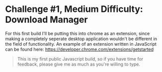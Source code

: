 # Challenge #1, Medium Difficulty: Download Manager

For this first build I'll be putting this into chrome as an extension, since making a completely seperate desktop application wouldn't be different in the field of functionality.
An example of an extension written in JavaScript can be found here: https://developer.chrome.com/extensions/getstarted
> This is my first public Javascript build, so if you have time for feedback, please give me as much as you're willing to type.